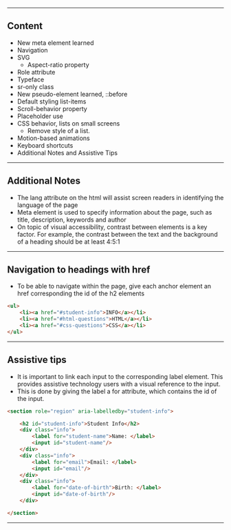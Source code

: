 <hr>

## Content

- New meta element learned
- Navigation
- SVG
	- Aspect-ratio property
- Role attribute
- Typeface
- sr-only class
- New pseudo-element learned, ::before
- Default styling list-items
- Scroll-behavior property
- Placeholder use
- CSS behavior, lists on small screens
	- Remove style of a list.
- Motion-based animations
- Keyboard shortcuts
- Additional Notes and Assistive Tips


<hr>

## Additional Notes

- The lang attribute on the html will assist screen readers in identifying the language of the page
- Meta element is used to specify information about the page, such as title, description, keywords and author 
- On topic of visual accessibility, contrast between elements is a key factor. For example, the contrast between the text and the background of a heading should be at least 4:5:1

<hr>

## Navigation to headings with href

- To be able to navigate within the page, give each anchor element an href corresponding the id of the h2 elements

```html
<ul>
	<li><a href="#student-info">INFO</a></li>
	<li><a href="#html-questions">HTML</a></li>
	<li><a href="#css-questions">CSS</a></li>
</ul>
```

<hr>

## Assistive tips

- It is important to link each input to the corresponding label element. This provides assistive technology users with a visual reference to the input.
- This is done by giving the label a for attribute, which contains the id of the input.

```html
<section role="region" aria-labelledby="student-info">

	<h2 id="student-info">Student Info</h2>
	<div class="info">
		<label for="student-name">Name: </label>
		<input id="student-name"/>
	</div>
	<div class="info">
		<label for="email">Email: </label>
		<input id="email"/>
	</div>
	<div class="info">
		<label for="date-of-birth">Birth: </label>
		<input id="date-of-birth"/>
	</div>

</section>

```

<hr>






